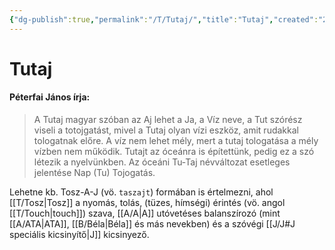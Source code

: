```yaml
---
{"dg-publish":true,"permalink":"/T/Tutaj/","title":"Tutaj","created":"2023-12-29T09:11","updated":"2023-12-29T09:11"}
---
```



# Tutaj

#### Péterfai János írja:

> A Tutaj magyar szóban az Aj lehet a Ja, a Víz neve, a Tut szórész viseli a totojgatást, mivel a Tutaj olyan vízi eszköz, amit rudakkal tologatnak előre. A víz nem lehet mély, mert a tutaj tologatása a mély vízben nem működik. Tutajt az óceánra is építettünk, pedig ez a szó létezik a nyelvünkben. Az óceáni Tu-Taj névváltozat esetleges jelentése Nap (Tu) Tojogatás.  

Lehetne kb. Tosz-A-J (vö. `taszajt`) formában is értelmezni, ahol [[T/Tosz\|Tosz]] a nyomás, tolás, (tüzes, hímségi) érintés (vö. angol [[T/Touch\|touch]]) szava, [[A/A\|A]] utóvetéses balanszírozó (mint [[A/ATA\|ATA]], [[B/Béla\|Béla]] és más nevekben) és a szóvégi [[J/J#J speciális kicsinyítő\|J]] kicsinyező.  